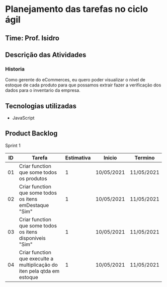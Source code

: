 # Planejamento das tarefas no ciclo ágil
## Time: Prof. Isidro

## Descrição das Atividades

### Historia
Como gerente do eCommerces, eu quero poder visualizar o nível de estoque de cada produto para que possamos extrair
fazer a verificação dos dados para o inventario da empresa.

## Tecnologias utilizadas
- JavaScript

## Product Backlog
Sprint 1 

ID  | Tarefa                                                                    | Estimativa  | Inicio     | Termino    |
----|---------------------------------------------------------------------------|-------------|------------|------------|
01  | Criar function que some todos os produtos                                 |  1          | 10/05/2021 | 11/05/2021 |
02  | Criar function que some todos os itens emDestaque "Sim"                   |  1          | 10/05/2021 | 11/05/2021 |
03  | Criar function que some todos os itens disponiveis "Sim"                  |  1          | 10/05/2021 | 11/05/2021 |
04  | Criar function que execulte a multiplicação do iten pela qtda em estoque  |  1          | 10/05/2021 | 11/05/2021 |


